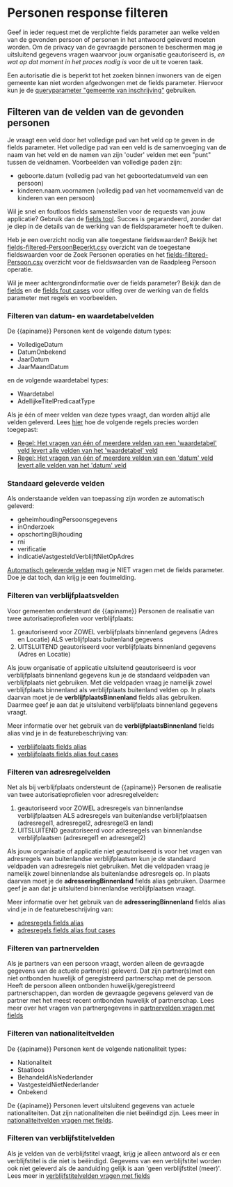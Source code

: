 # Personen response filteren

Geef in ieder request met de verplichte fields parameter aan welke velden van de gevonden persoon of personen in het antwoord geleverd moeten worden. Om de privacy van de gevraagde personen te beschermen mag je uitsluitend gegevens vragen waarvoor jouw organisatie geautoriseerd is, *en wat op dat moment in het proces nodig is* voor de uit te voeren taak. 

Een autorisatie die is beperkt tot het zoeken binnen inwoners van de eigen gemeente kan niet worden afgedwongen met de fields parameter. Hiervoor kun je de [queryparameter "gemeente van inschrijving"](./personen-zoeken-en-raadplegen) gebruiken. 

## Filteren van de velden van de gevonden personen

Je vraagt een veld door het volledige pad van het veld op te geven in de fields parameter. Het volledige pad van een veld is de samenvoeging van de naam van het veld en de namen van zijn 'ouder' velden met een "punt" tussen de veldnamen. Voorbeelden van volledige paden zijn:

- geboorte.datum (volledig pad van het geboortedatumveld van een persoon)
- kinderen.naam.voornamen (volledig pad van het voornamenveld van de kinderen van een persoon)

Wil je snel en foutloos fields samenstellen voor de requests van jouw applicatie? Gebruik dan de [fields tool](./fields-samenstellen). Succes is gegarandeerd, zonder dat je diep in de details van de werking van de fieldsparameter hoeft te duiken. 

Heb je een overzicht nodig van alle toegestane fieldswaarden? Bekijk het [fields-filtered-PersoonBeperkt.csv]({{persoonBeperktFieldsCsvUrl}}) overzicht van de toegestane fieldswaarden voor de Zoek Personen operaties en het [fields-filtered-Persoon.csv]({{persoonFieldsCsvUrl}}) overzicht voor de fieldswaarden van de Raadpleeg Persoon operatie.

Wil je meer achtergrondinformatie over de fields parameter? Bekijk dan de [fields](/personen/features/fields) en de [fields fout cases](/personen/features/fields/fout-cases) voor uitleg over de werking van de fields parameter met regels en voorbeelden. 

### Filteren van datum- en waardetabelvelden

De {{apiname}} Personen kent de volgende datum types:

- VolledigeDatum
- DatumOnbekend
- JaarDatum
- JaarMaandDatum

en de volgende waardetabel types:

- Waardetabel
- AdellijkeTitelPredicaatType

Als je één of meer velden van deze types vraagt, dan worden altijd alle velden geleverd. Lees [hier](/personen/features/fields) hoe de volgende regels precies worden toegepast:

- [Regel: Het vragen van één of meerdere velden van een 'waardetabel' veld levert alle velden van het 'waardetabel' veld](/personen/features/fields/tabelwaarde)
- [Regel: Het vragen van één of meerdere velden van een 'datum' veld levert alle velden van het 'datum' veld](/personen/features/fields/datum)

### Standaard geleverde velden

Als onderstaande velden van toepassing zijn worden ze automatisch geleverd:

- geheimhoudingPersoonsgegevens
- inOnderzoek
- opschortingBijhouding
- rni
- verificatie
- indicatieVastgesteldVerblijftNietOpAdres

[Automatisch geleverde velden](/personen/documentatie/meegeleverde-gegevens) mag je NIET vragen met de fields parameter. Doe je dat toch, dan krijg je een foutmelding.

### Filteren van verblijfplaatsvelden

Voor gemeenten ondersteunt de {{apiname}} Personen de realisatie van twee autorisatieprofielen voor verblijfplaats:

1. geautoriseerd voor ZOWEL verblijfplaats binnenland gegevens (Adres en Locatie) ALS verblijfplaats buitenland gegevens
2. UITSLUITEND geautoriseerd voor verblijfplaats binnenland gegevens (Adres en Locatie)

Als jouw organisatie of applicatie uitsluitend geautoriseerd is voor verblijfplaats binnenland gegevens kun je de standaard veldpaden van verblijfplaats niet gebruiken. Met die veldpaden vraag je namelijk zowel verblijfplaats binnenland als verblijfplaats buitenland velden op. In plaats daarvan moet je de __verblijfplaatsBinnenland__ fields alias gebruiken. Daarmee geef je aan dat je uitsluitend verblijfplaats binnenland gegevens vraagt.

Meer informatie over het gebruik van de __verblijfplaatsBinnenland__ fields alias vind je in de featurebeschrijving van:

- [verblijfplaats fields alias](/personen/features/verblijfplaats/fields-alias)
- [verblijfplaats fields alias fout cases](/personen/features/verblijfplaats/fields-alias/fout-cases)

### Filteren van adresregelvelden

Net als bij verblijfplaats ondersteunt de {{apiname}} Personen de realisatie van twee autorisatieprofielen voor adresregelvelden:

1. geautoriseerd voor ZOWEL adresregels van binnenlandse verblijfplaatsen ALS adresregels van buitenlandse verblijfplaatsen (adresregel1, adresregel2, adresregel3 en land)
2. UITSLUITEND geautoriseerd voor adresregels van binnenlandse verblijfplaatsen (adresregel1 en adresregel2)

Als jouw organisatie of applicatie niet geautoriseerd is voor het vragen van adresregels van buitenlandse verblijfplaatsen kun je de standaard veldpaden van adresregels niet gebruiken. Met die veldpaden vraag je namelijk zowel binnenlandse als buitenlandse adresregels op. In plaats daarvan moet je de __adresseringBinnenland__ fields alias gebruiken. Daarmee geef je aan dat je uitsluitend binnenlandse verblijfplaatsen vraagt.

Meer informatie over het gebruik van de __adresseringBinnenland__ fields alias vind je in de featurebeschrijving van:

- [adresregels fields alias](/personen/features/adressering/adresregels/fields-alias)
- [adresregels fields alias fout cases](/personen/features/adressering/adresregels/fields-alias/fout-cases)

### Filteren van partnervelden

Als je partners van een persoon vraagt, worden alleen de gevraagde gegevens van de actuele partner(s) geleverd. Dat zijn partner(s)met een niet ontbonden huwelijk of geregistreerd partnerschap met de persoon. Heeft de persoon alleen ontbonden huwelijk/geregistreerd partnerschappen, dan worden de gevraagde gegevens geleverd van de partner met het meest recent ontbonden huwelijk of partnerschap. Lees meer over het vragen van partnergegevens in [partnervelden vragen met fields](/personen/features/partner/overzicht) 

### Filteren van nationaliteitvelden

De {{apiname}} Personen kent de volgende nationaliteit types:

- Nationaliteit
- Staatloos
- BehandeldAlsNederlander
- VastgesteldNietNederlander
- Onbekend

De {{apiname}} Personen levert uitsluitend gegevens van actuele nationaliteiten. Dat zijn nationaliteiten die niet beëindigd zijn. Lees meer in [nationaliteitvelden vragen met fields](/personen/features/nationaliteit/overzicht). 


### Filteren van verblijfstitelvelden

Als je velden van de verblijfstitel vraagt, krijg je alleen antwoord als er een verblijfstitel is die niet is beëindigd. Gegevens van een verblijfstitel worden ook niet geleverd als de aanduiding gelijk is aan 'geen verblijfstitel (meer)'. Lees meer in [verblijfstitelvelden vragen met fields](/personen/features/verblijfstitel/overzicht)

